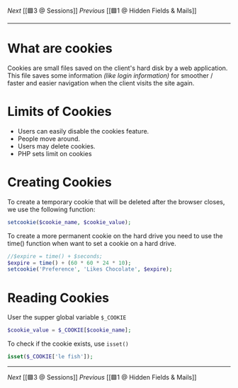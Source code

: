_Next_ [[🟩3 @ Sessions]]
_Previous_ [[🟩1 @ Hidden Fields & Mails]]

---

# What are cookies
Cookies are small files saved on the client's hard disk by a web application. This file saves some information _(like login information)_ for smoother / faster and easier navigation when the client visits the site again.

# Limits of Cookies
- Users can easily disable the cookies feature.
- People move around.
- Users may delete cookies.
- PHP sets limit on cookies

# Creating Cookies
To create a temporary cookie that will be deleted after the browser closes, we use the following function:
```php
setcookie($cookie_name, $cookie_value);
```

To create a more permanent cookie on the hard drive you need to use the time() function when want to set a cookie on a hard drive. 
```php
//$expire = time() + $seconds;
$expire = time() + (60 * 60 * 24 * 10);
setcookie('Preference', 'Likes Chocolate', $expire);
```

# Reading Cookies
User the supper global variable `$_COOKIE`
```php
$cookie_value = $_COOKIE[$cookie_name];
```

To check if the cookie exists, use `isset()`
```php
isset($_COOKIE['le fish']);
```

---
_Next_ [[🟩3 @ Sessions]]
_Previous_ [[🟩1 @ Hidden Fields & Mails]]